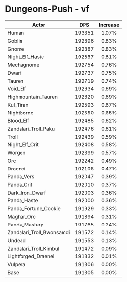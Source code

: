 # Dungeons-Push - vf
| Actor | DPS | Increase |
|---|:---:|:---:|
|Human|193351|1.07%|
|Goblin|192896|0.83%|
|Gnome|192887|0.83%|
|Night_Elf_Haste|192857|0.81%|
|Mechagnome|192754|0.76%|
|Dwarf|192737|0.75%|
|Tauren|192719|0.74%|
|Void_Elf|192634|0.69%|
|Highmountain_Tauren|192620|0.69%|
|Kul_Tiran|192593|0.67%|
|Nightborne|192550|0.65%|
|Blood_Elf|192485|0.62%|
|Zandalari_Troll_Paku|192476|0.61%|
|Troll|192439|0.59%|
|Night_Elf_Crit|192408|0.58%|
|Worgen|192399|0.57%|
|Orc|192242|0.49%|
|Draenei|192198|0.47%|
|Panda_Vers|192047|0.39%|
|Panda_Crit|192010|0.37%|
|Dark_Iron_Dwarf|192003|0.36%|
|Panda_Haste|192000|0.36%|
|Panda_Fortune_Cookie|191929|0.33%|
|Maghar_Orc|191894|0.31%|
|Panda_Mastery|191765|0.24%|
|Zandalari_Troll_Bwonsamdi|191572|0.14%|
|Undead|191553|0.13%|
|Zandalari_Troll_Kimbul|191472|0.09%|
|Lightforged_Draenei|191332|0.01%|
|Vulpera|191306|0.00%|
|Base|191305|0.00%|
